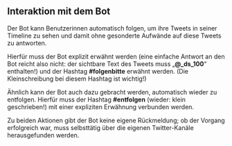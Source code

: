 Interaktion mit dem Bot
-----------------------

Der Bot kann Benutzerinnen automatisch folgen, um ihre Tweets in seiner
Timeline zu sehen und damit ohne gesonderte Aufwände auf diese Tweets zu
antworten.

Hierfür muss der Bot explizit erwähnt werden (eine einfache Antwort an
den Bot reicht also nicht: der sichtbare Text des Tweets muss
„__@\_ds\_100__“ enthalten!) und der Hashtag __\#folgenbitte__ erwähnt
werden. (Die Kleinschreibung bei diesem Hashtag ist wichtig!)

Ähnlich kann der Bot auch dazu gebracht werden, automatisch wieder zu
entfolgen. Hierfür muss der Hashtag __\#entfolgen__ (wieder: klein
geschrieben!) mit einer expliziten Erwähnung verbunden werden.

Zu beiden Aktionen gibt der Bot keine eigene Rückmeldung; ob der Vorgang
erfolgreich war, muss selbsttätig über die eigenen Twitter-Kanäle
herausgefunden werden.
